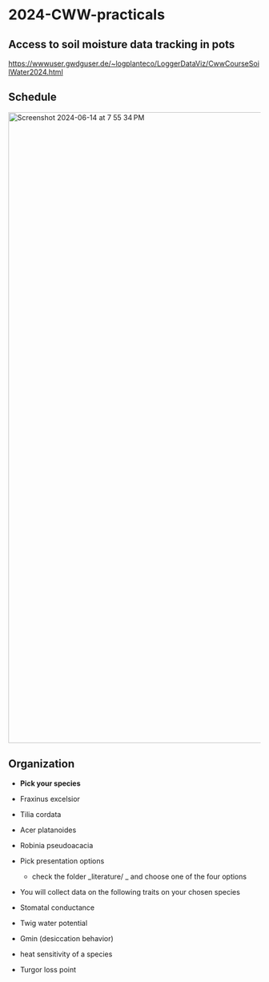 # 2024-CWW-practicals

## Access to soil moisture data tracking in pots
https://wwwuser.gwdguser.de/~logplanteco/LoggerDataViz/CwwCourseSoilWater2024.html


## Schedule
<img width="1260" alt="Screenshot 2024-06-14 at 7 55 34 PM" src="https://github.com/sharathsp93/2024-CWW-practicals/assets/33393353/a791886f-1f1b-45d9-adee-7ab795c46e69">


## Organization

* **Pick your species**
 * Fraxinus excelsior
 * Tilia cordata
 * Acer platanoides
 * Robinia pseudoacacia

* Pick presentation options
  * check the folder _literature/ _ and choose one of the four options

* You will collect data on the following traits on your chosen species
 * Stomatal conductance
 * Twig water potential
 * Gmin (desiccation behavior)
 * heat sensitivity of a species
 * Turgor loss point


